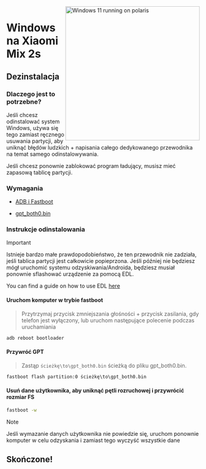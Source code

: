 <img align="right" src="https://github.com/n00b69/woa-polaris/blob/main/polaris.png" width="350" alt="Windows 11 running on polaris">

# Windows na Xiaomi Mix 2s

## Dezinstalacja

### Dlaczego jest to potrzebne?
Jeśli chcesz odinstalować system Windows, używa się tego zamiast ręcznego usuwania partycji, aby uniknąć błędów ludzkich + napisania całego dedykowanego przewodnika na temat samego odinstalowywania.

Jeśli chcesz ponownie zablokować program ładujący, musisz mieć zapasową tablicę partycji.

### Wymagania
- [ADB i Fastboot](https://developer.android.com/studio/releases/platform-tools)
  
- [gpt_both0.bin](https://github.com/n00b69/woa-polaris/releases/download/Files/gpt_both0.bin)

### Instrukcje odinstalowania
> [!Important]
> Istnieje bardzo małe prawdopodobieństwo, że ten przewodnik nie zadziała, jeśli tablica partycji jest całkowicie popieprzona. Jeśli później nie będziesz mógł uruchomić systemu odzyskiwania/Androida, będziesz musiał ponownie sflashować urządzenie za pomocą EDL.

You can find a guide on how to use EDL [here](edl.md)

#### Uruchom komputer w trybie fastboot
> Przytrzymaj przycisk zmniejszania głośności + przycisk zasilania, gdy telefon jest wyłączony, lub uruchom następujące polecenie podczas uruchamiania
```cmd
adb reboot bootloader
```

#### Przywróć GPT
> Zastąp ```ścieżkę\to\gpt_both0.bin``` ścieżką do pliku gpt_both0.bin.

```cmd
fastboot flash partition:0 ścieżkę\to\gpt_both0.bin
```

#### Usuń dane użytkownika, aby uniknąć pętli rozruchowej i przywrócić rozmiar FS
```cmd
fastboot -w
```
> [!Note]
> Jeśli wymazanie danych użytkownika nie powiedzie się, uruchom ponownie komputer w celu odzyskania i zamiast tego wyczyść wszystkie dane

## Skończone!













